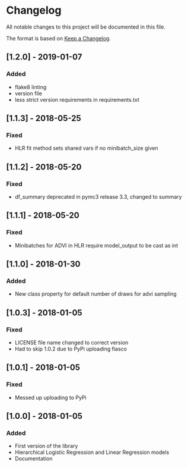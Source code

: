 # Changelog
All notable changes to this project will be documented in this file.

The format is based on [Keep a Changelog](http://keepachangelog.com/en/1.0.0/).

## [1.2.0] - 2019-01-07
### Added
- flake8 linting
- version file
- less strict version requirements in requirements.txt

## [1.1.3] - 2018-05-25
### Fixed
- HLR fit method sets shared vars if no minibatch_size given

## [1.1.2] - 2018-05-20
### Fixed
- df_summary deprecated in pymc3 release 3.3, changed to summary

## [1.1.1] - 2018-05-20
### Fixed
- Minibatches for ADVI in HLR require model_output to be cast as int

## [1.1.0] - 2018-01-30
### Added
- New class property for default number of draws for advi sampling

## [1.0.3] - 2018-01-05
### Fixed
- LICENSE file name changed to correct version
- Had to skip 1.0.2 due to PyPi uploading fiasco

## [1.0.1] - 2018-01-05
### Fixed
- Messed up uploading to PyPi

## [1.0.0] - 2018-01-05
### Added
- First version of the library 
- Hierarchical Logistic Regression and Linear Regression models
- Documentation

